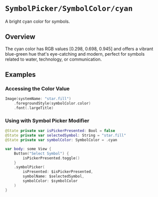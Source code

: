 # ``SymbolPicker/SymbolColor/cyan``

A bright cyan color for symbols.

## Overview

The cyan color has RGB values [0.298, 0.698, 0.945] and offers a vibrant blue-green hue that's eye-catching and modern, perfect for symbols related to water, technology, or communication.

## Examples

### Accessing the Color Value

```swift
Image(systemName: "star.fill")
    .foregroundStyle(symbolColor.color)
    .font(.largeTitle)
```

### Using with Symbol Picker Modifier

```swift
@State private var isPickerPresented: Bool = false
@State private var selectedSymbol: String = "star.fill"
@State private var symbolColor: SymbolColor = .cyan

var body: some View {
    Button("Select Symbol") {
        isPickerPresented.toggle()
    }
    .symbolPicker(
        isPresented: $isPickerPresented,
        symbolName: $selectedSymbol,
        symbolColor: $symbolColor
    )
}
```
